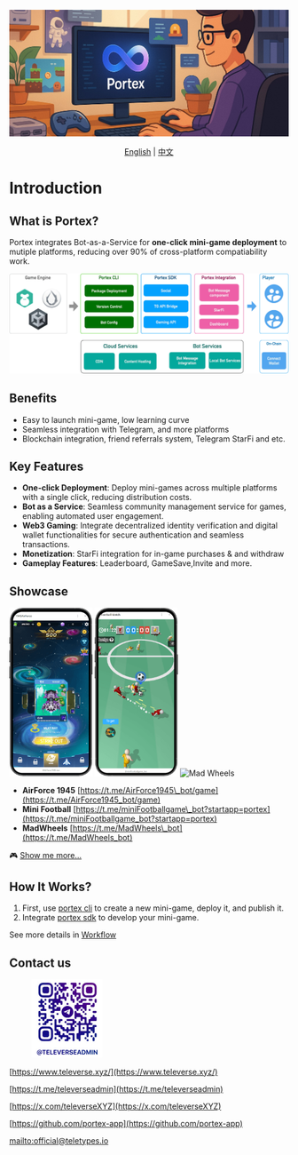 ![Portex Welcome](en/.gitbook/assets/portex_welcome.jpg)

<div align="center">
  <a href="https://portex-app.gitbook.io/portex-docs" target="_blank">English</a> | <a href="https://portex-app.gitbook.io/portex-docs/cn" target="_blank">中文</a>
</div>

# Introduction

## What is Portex?

Portex integrates Bot-as-a-Service for **one-click mini-game deployment** to mutiple platforms, reducing over 90% of cross-platform compatiability work.

![Portex infra](en/assets/portex.png)

## Benefits

* Easy to launch mini-game, low learning curve
* Seamless integration with Telegram, and more platforms
* Blockchain integration, friend referrals system, Telegram StarFi and etc. 


## Key Features

* **One-click Deployment**: Deploy mini-games across multiple platforms with a single click, reducing distribution costs.
* **Bot as a Service**: Seamless community management service for games, enabling automated user engagement.
* **Web3 Gaming**: Integrate decentralized identity verification and digital wallet functionalities for secure authentication and seamless transactions.
* **Monetization**: StarFi integration for in-game purchases & and withdraw
* **Gameplay Features**: Leaderboard, GameSave,Invite and more. 

## Showcase

<img src="en/.gitbook/assets/AirForce.png" alt="AirForce 1945" width="150"> <img src="en/.gitbook/assets/mini%20football.png" alt="Mini Football Game" width="150"> <img src="en/.gitbook/assets/car.avif" alt="Mad Wheels" width="150">

* **AirForce 1945** [https://t.me/AirForce1945\_bot/game](https://t.me/AirForce1945_bot/game)
* **Mini Football** [https://t.me/miniFootballgame\_bot?startapp=portex](https://t.me/miniFootballgame_bot?startapp=portex)
* **MadWheels** [https://t.me/MadWheels\_bot](https://t.me/MadWheels_bot)

🎮 [Show me more...](getting-started/showcase.md)

## How It Works?

1. First, use [portex cli](en/cli/overview.md) to create a new mini-game, deploy it, and publish it.
2. Integrate [portex sdk](en/sdk/overview.md) to develop your mini-game.

See more details in [Workflow](en/getting-started/workflow.md)

## Contact us

<figure><img src="en/assets/contact.png" alt="contact us" width="128"><figcaption></figcaption></figure>

[https://www.televerse.xyz/](https://www.televerse.xyz/)

[https://t.me/televerseadmin](https://t.me/televerseadmin)

[https://x.com/televerseXYZ](https://x.com/televerseXYZ)

[https://github.com/portex-app](https://github.com/portex-app)

[mailto:official@teletypes.io](mailto:official@teletypes.io)

